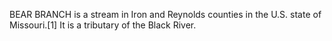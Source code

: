 BEAR BRANCH is a stream in Iron and Reynolds counties in the U.S. state of Missouri.[1] It is a tributary of the Black River.
